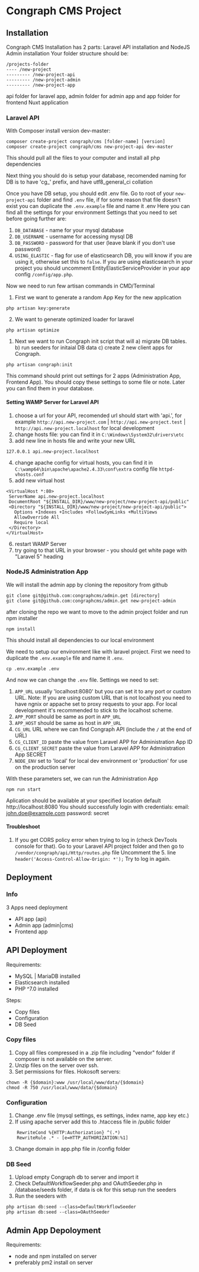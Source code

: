 # Congraph CMS Project
## Installation
Congraph CMS Installation has 2 parts: Laravel API installation and NodeJS Admin installation
Your folder structure should be:
```
/projects-folder
---- /new-project
--------- /new-project-api
--------- /new-project-admin
--------- /new-project-app
```
api folder for laravel app, admin folder for admin app and app folder for frontend Nuxt application

### Laravel API
With Composer install version dev-master:
```
composer create-project congraph/cms [folder-name] [version]
composer create-project congraph/cms new-project-api dev-master
```
This should pull all the files to your computer and install all php dependencies

Next thing you should do is setup your database, recomended naming for DB is to have 'cg_' prefix, and have utf8_general_ci collation

Once you have DB setup, you should edit .env file.
Go to root of your `new-project-api` folder and find `.env` file, if for some reason that file doesn't exist you can duplicate the `.env.example` file and name it .env
Here you can find all the settings for your environment
Settings that you need to set before going further are:
1. `DB_DATABASE` - name for your mysql database
2. `DB_USERNAME` - username for accessing mysql DB
3. `DB_PASSWORD` - password for that user (leave blank if you don't use password)
4. `USING_ELASTIC` - flag for use of elasticsearch DB, you will know if you are using it, otherwise set this to `false`. If you are using elasticsearch in your project you should uncomment EntityElasticServiceProvider in your app config `/config/app.php`. 

Now we need to run few artisan commands in CMD/Terminal
1. First we want to generate a random App Key for the new application
```
php artisan key:generate
```
2. We want to generate optimized loader for laravel
```
php artisan optimize
```
1. Next we want to run Congraph init script that will a) migrate DB tables. b) run seeders for initaial DB data c) create 2 new client apps for Congraph.
```
php artisan congraph:init
```
This command should print out settings for 2 apps (Administration App, Frontend App). You should copy these settings to some file or note. Later you can find them in your database.

#### Setting WAMP Server for Laravel API
1. choose a url for your API, recomended url should start with 'api.', for example `http://api.new-project.com` | `http://api.new-project.test` | `http://api.new-project.localhost` for local development
2. change hosts file: you can find it in `C:\Windows\System32\drivers\etc`
3. add new line in hosts file and write your new URL
```
127.0.0.1 api.new-project.localhost
```
4. change apache config for virtual hosts, you can find it in `C:\wamp64\bin\apache\apache2.4.33\conf\extra` config file `httpd-vhosts.conf`
5. add new virtual host
```
<VirtualHost *:80>
 ServerName api.new-project.localhost
 DocumentRoot "${INSTALL_DIR}/www/new-project/new-project-api/public"
 <Directory "${INSTALL_DIR}/www/new-project/new-project-api/public">
   Options +Indexes +Includes +FollowSymLinks +MultiViews
   AllowOverride All
   Require local
 </Directory>
</VirtualHost>
```
6. restart WAMP Server
7. try going to that URL in your browser - you should get white page with "Laravel 5" heading

### NodeJS Administration App
We will install the admin app by cloning the repository from github
```
git clone git@github.com:congraphcms/admin.get [directory]
git clone git@github.com:congraphcms/admin.get new-project-admin
```
after cloning the repo we want to move to the admin project folder and run npm installer
```
npm install
```
This should install all dependencies to our local environment

We need to setup our environment like with laravel project. First we need to duplicate the `.env.example` file and name it `.env`.
```
cp .env.example .env
```
And now we can change the `.env` file. Settings we need to set:
1. `APP_URL` usually 'localhost:8080' but you can set it to any port or custom URL. Note: If you are using custom URL that is not localhost you need to have ngnix or appache set to proxy requests to your app. For local development it's recommended to stick to the localhost scheme.
2. `APP_PORT` should be same as port in `APP_URL`
3. `APP_HOST` should be same as host in `APP_URL`
4. `CG_URL` URL where we can find Congraph API (include the `/` at the end of URL)
5. `CG_CLIENT_ID` paste the value from Laravel APP for Administration App ID
6. `CG_CLIENT_SECRET` paste the value from Laravel APP for Administration App SECRET
7. `NODE_ENV` set to 'local' for local dev environment or 'production' for use on the production server

With these parameters set, we can run the Administration App
```
npm run start
```

Aplication should be available at your specified location default http://localhost:8080
You should successfully login with credentials:
email: john.doe@example.com
password: secret

#### Troubleshoot
1. If you get CORS policy error when trying to log in (check DevTools console for that).
Go to your Laravel API project folder and then go to `/vendor/congraph/api/Http/routes.php` file
Uncomment the 5. line `header('Access-Control-Allow-Origin: *');`
Try to log in again.


## Deployment
### Info
3 Apps need deployment

 - API app (api)
 - Admin app (admin|cms)
 - Frontend app

## API Deployment
Requirements:
 - MySQL | MariaDB installed
 - Elasticsearch installed
 - PHP ^7.0 installed

Steps:
 - Copy files
 - Configuration
 - DB Seed

### Copy files
1. Copy all files compressed in a .zip file including "vendor" folder if composer is not available on the server.
2. Unzip files on the server over ssh.
3. Set permissions for files.
Hokosoft servers:
```
chown -R {$domain}:www /usr/local/www/data/{$domain}
chmod -R 750 /usr/local/www/data/{$domain}
```

### Configuration
1. Change .env file (mysql settings, es settings, index name, app key etc.)
2. If using apache server add this to .htaccess file in /public folder
```
    RewriteCond %{HTTP:Authorization} ^(.*)
    RewriteRule .* - [e=HTTP_AUTHORIZATION:%1]
```
3. Change domain in app.php file in /config folder

### DB Seed
1. Upload empty Congraph db to server and import it
2. Check DefaultWorkflowSeeder.php and OAuthSeeder.php in /database/seeds folder, if data is ok for this setup run the seeders
3. Run the seeders with
```
php artisan db:seed --class=DefaultWorkflowSeeder
php artisan db:seed --class=OAuthSeeder
```

## Admin App Depoloyment
Requirements:
 - node and npm installed on server
 - preferably pm2 install on server

